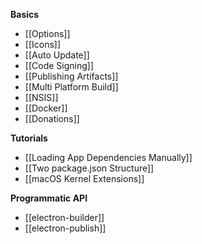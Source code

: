 **Basics**

* [[Options]]
* [[Icons]]
* [[Auto Update]]
* [[Code Signing]]
* [[Publishing Artifacts]]
* [[Multi Platform Build]]
* [[NSIS]]
* [[Docker]]
* [[Donations]]

**Tutorials**

* [[Loading App Dependencies Manually]]
* [[Two package.json Structure]]
* [[macOS Kernel Extensions]]

**Programmatic API**

* [[electron-builder]]
* [[electron-publish]]